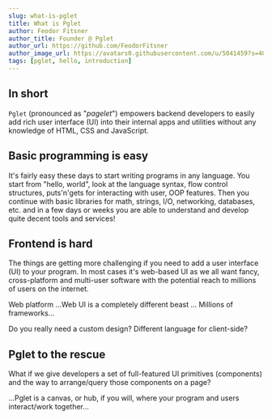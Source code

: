 ```yaml
---
slug: what-is-pglet
title: What is Pglet
author: Feodor Fitsner
author_title: Founder @ Pglet
author_url: https://github.com/FeodorFitsner
author_image_url: https://avatars0.githubusercontent.com/u/5041459?s=400&v=4
tags: [pglet, hello, introduction]
---
```


## In short

`Pglet` (pronounced as "*pagelet*") empowers backend developers to easily add rich user interface (UI) into their internal apps and utilities without any knowledge of HTML, CSS and JavaScript.

## Basic programming is easy

It's fairly easy these days to start writing programs in any language. You start from "hello, world", look at the language syntax, flow control structures, puts'n'gets for interacting with user, OOP features. Then you continue with basic libraries for math, strings, I/O, networking, databases, etc. and in a few days or weeks you are able to understand and develop quite decent tools and services!

## Frontend is hard

The things are getting more challenging if you need to add a user interface (UI) to your program. In most cases it's web-based UI as we all want fancy, cross-platform and multi-user software with the potential reach to millions of users on the internet.

Web platform ...Web UI is a completely different beast ... Millions of frameworks...

Do you really need a custom design? Different language for client-side?

## Pglet to the rescue

What if we give developers a set of full-featured UI primitives (components) and the way to arrange/query those components on a page?

...Pglet is a canvas, or hub, if you will, where your program and users interact/work together...



